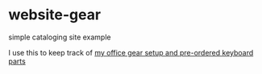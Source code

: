 # website-gear
simple cataloging site example

I use this to keep track of [my office gear setup and pre-ordered keyboard parts](https://qrayg.com/rig/)
